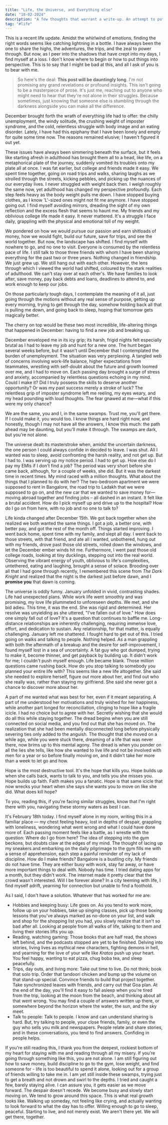 ```yaml
---
title: "Life, the Universe, and Everything else"
date: "18-02-2024"
description: "A few thoughts that warrant a write-up. An attempt to put into words the emotional state of the past few months; a life update." 
tag: "#life"
---
```


This is a recent life update. Amidst the whirlwind of emotions, finding the right words seems like catching lightning in a bottle. I have always been the one to share the highs, the adventures, the trips, and the zeal to power through. But now, as I peer into the shadows that have crept into my days, I find myself at a loss. I don't know where to begin or how to put things into perspective. This is to say that I might be bad at this, and all I ask of you is to bear with me.

> So here's the deal: **This post will be dauntingly long**. I'm not promising any grand revelations or profound insights. This isn't going to be a masterpiece of prose. It's just me, reaching out to anyone who might need to hear that they're not alone in their struggles. Because sometimes, just knowing that someone else is stumbling through the darkness alongside you can make all the difference.

December brought forth the wrath of everything life had to offer: the chilly unemployment, the windy solitude, the crushing weight of imposter syndrome, and the cold, relentless struggle with body image and an eating disorder. Lately, I have had this epiphany that I have been lonely and empty for quite some time now. The reasons remained elusive; I haven't figured it out yet.

These issues have always been simmering beneath the surface, but it feels like starting afresh in adulthood has brought them all to a head, like life, on a metaphorical plate of the journey, suddenly vomited its troubles onto my plate all at once. I was fat earlier, but college and friends made it easy. We spent time together, going on road trips and walks, sharing laughs as we strolled through the streets, kicking pebbles, and picking up the nuances of our everyday lives. I never struggled with weight back then. I weigh roughly the same now, yet adulthood has changed my perspective profoundly. Each step feels heavy as the body weight pulls me down. I have stopped buying clothes, as I know 'L'-sized ones might not fit me anymore. I have stopped going out. I find myself avoiding mirrors, dreading the sight of my own reflection and the excess flesh that seems to haunt me. My friends and my oblivious college life made it easy. It never mattered. It's a struggle I face daily, grappling with the physical and emotional toll of my weight.

We pondered on how we would pursue our passion and earn shitloads of money, how we would fight, build our future, save for trips, and see the world together. But now, the landscape has shifted. I find myself with nowhere to go, and no one to visit. Everyone is consumed by the relentless pace of life. I still talk to those three friends with whom I have been sharing everything for the past two or three years. Nothing changed in friendship. We just grew up. We still hang out with each other. However, the lens through which I viewed the world had shifted, coloured by the stark realities of adulthood. We can't stay over at each other's. We have families to look after, save money, pay back debts and loans, deadlines to attend to, and work enough to keep our jobs.

On those particularly tough days, I contemplate the meaning of it all, just going through the motions without any real sense of purpose, getting up every morning, trying to get through the day, somehow holding back all that is pulling me down, and going back to sleep, hoping that tomorrow gets magically better.

The cherry on top would be these two most incredible, life-altering things that happened in December: having to find a new job and breaking up. 

December enveloped me in its icy grip; its harsh, frigid nights felt especially brutal as I had to leave my job and hunt for a new one. The hunt began several weeks before, but it wasn't until December that I contemplated the burden of unemployment. The situation was very perplexing. A tangled web of concerns involving work-life balance, higher expectations from teammates, wrestling with self-doubt about the future and growth loomed over me, and I had to move on. Each passing day brought a surge of stress and anxiety, accompanied by relentless questions echoing in my mind. Could I make it? Did I truly possess the skills to deserve another opportunity? Or was my past success merely a stroke of luck? The relentless grip of imposter syndrome left me reeling, my eyes weary, and my head pounding with loud thoughts. The fear gnawed at me—what if this were my only chance? 

We are the same, you and I, in the same swamps. Trust me, you'll get there. If I could make it, you would too. I know things are hard right now, and honestly, though I may not have all the answers, I know this much: the path ahead may be daunting, but you'll make it through. The swamps are dark, but you're not alone.

The universe dealt its masterstroke when, amidst the uncertain darkness, the one person I could always confide in decided to leave. I was shut. All I wanted was to sleep, avoid confronting the harsh reality, and not get up. But I had to. I was serving up my notice period. I had to get up. How else do I pay my EMIs if I don't find a job? The period was very short before she came back, although, for a couple of weeks, she did. But it was the darkest time in recent times. My mind raced with a million thoughts. What about the things that I planned to do with her? The two-bedroom apartment we were supposed to rent in Bangalore, the road trip to Ladakh that we were supposed to go on, and the new car that we wanted to save money for—moving abroad together and finding jobs – all dashed in an instant. It felt like a brutal accident. How do I pick myself up and drive up to the hospital? How do I go on from here, with no job and no one to talk to? 

Life kinda changed after December 15th. We got back together when she realized we both wanted the same things. I got a job, a better one, with better pay, and got the rest of the month off. Things started improving. I went back home, spent time with my family, and slept all day. I went back to those streets, with that friend, and ate all I wanted, unbothered, hung out with my friends, drove past those old streets, rolled down the windows, and let the December ember winds hit me. Furthermore, I went past those old college roads, looking at tiny ducklings, stepping out into the real world. Observing the vibrant energy of youth, oblivious to life's complexities, untethered, eating and laughing, brought a sense of solace. Brooding over all that I had gone through recently, I remembered this scene from *The Dark Knight* and realized that the night is the darkest just before dawn, and I **promise you** that dawn is coming. 

The universe is oddly funny. January unfolded in vivid, contrasting shades. Life had unexpected plans. While work life went smoothly and was promising, my love life plummeted to unforeseen depths. We met, and she bid adieu. This time, it was the end. She was rigid and determined. Her resolve was unyielding as she uttered, "I've fallen out of love." How does one simply fall out of love? It's a question that continues to baffle me. Long-distance relationships are inherently challenging, requiring immense love, effort, and dedication to sustain. Any relationship, for that matter, is equally challenging. January left me shattered. I fought hard to get out of this. I tried going on walks and talking to people. Nothing helped. As a man grappling with both the aftermath of a breakup and the desire for self-improvement, I found myself lost in a sea of uncertainty. A fat guy who got dumped, trying to make it, become thinner, and get payback by building up. It didn't work for me; I couldn't push myself enough. Life became blank. Those million questions came rushing back. How do you stop talking to somebody you planned your entire life with? This seems like a new life altogether. She said she needed to explore herself, figure out more about her, and find out who she really was, rather than staying my girlfriend. She said she never got a chance to discover more about her.

A part of me wanted what was best for her, even if it meant separating. A part of me understood her motivations and truly wished for her happiness, while another part longed for reconciliation, clinging to hope like a fragile icicle. I had no choice but to agree with her. Secretly wishing that she would do all this while staying together. The dread begins when you are still connected on social media, and you find out that she has moved on. The realization that she had been mentally disconnected long before physically severing ties only added to the anguish. The thought that she moved on a while ago, while you were stuck there, dreaming of a life that was never there, now brims up to this mental agony. The dread is when you ponder on all the lies she tells, like how she wanted to live life and not be involved with men for a year or so before finally moving on, and it didn't take her more than a week to let go and how.

Hope is the most destructive tool. It's the hope that kills you. Hope builds up when she calls back, wants to talk to you, and tells you she misses you. Hope builds up faith. Faith makes you a fanatic. Hope is that same icicle that now wrecks your heart when she says she wants you to move on like she did. What does kill hope?

To you, reading this, if you're facing similar struggles, know that I'm right there with you, navigating these stormy waters as best I can.

It's February 18th today. I find myself alone in my room, writing this in a familiar place — my chest feeling heavy, lost in depths of despair, grappling with loneliness, wondering what went wrong and what I could have done more of. Each passing moment feels like a battle, as I wrestle with the question: Where do I go from here? The idea of stepping into the gym beckons, but doubts claw at the edges of my mind. The thought of lacing up my sneakers and embarking on the daily pilgrimage to the gym fills me with a sense of apprehension, each step a painful reminder of my lack of discipline. How do I make friends? Bangalore is a bustling city. My friends do not have time. They are either busy with work, stay far away, or have more important things to deal with. Nobody has time. I tried dating apps for a month, but they didn't work. The internet made it pretty clear that the crowd wasn't interested. Will I be forever alone? In a city teeming with life, I find myself adrift, yearning for connection but unable to find a foothold.

As I said, I don't have a solution. Whatever that has worked for me are:

- Hobbies and keeping busy: Life goes on. As you tend to work more, follow up on your hobbies, take up singing classes, pick up those boxing lessons that you've always marked as no-done on your list, and walk and shop for the shopping list you had, you slowly realize that it isn't so bad after all. Looking at people from all walks of life, talking to them and living their stories lifts you up.
- Reading, watching gaming: Those books that are half read, the shows left behind, and the podcasts stopped are yet to be finished. Delving into stories, living lives as mythical new characters, fighting demons in hell, and yearning for the love of your wife like *Kratos* push up your heart. You feel happy, wanting to eat pizza, chug boba tea, and sleep peacefully.
- Trips, day outs, and living more: Take out time to live. Do not think; book that solo trip. Order that tandoori chicken and bump up the volume on that stand-up special. Convince friends to build that project together. Take synchronized leaves with friends, and carry out that Goa plan. At the end of the day, you'll find it easy to fall asleep when you're tired from the trip, looking at the moon from the beach, and thinking about all that went wrong. You may find a couple of answers written up there, or somewhere beyond the horizon where the water, the sun, and the sky meet.
- Talk to people: Talk to people. I know and can understand sharing is hard. But, try talking to people, your close friends, family, or even the guy who sells you milk and newspapers. People relate and share stories, and in these conversations, you tend to find answers. Confiding in people helps. 

If you're still reading this, I thank you from the deepest, rockiest bottom of my heart for staying with me and reading through all my misery. If you're going through something like this, you are not alone. I am still figuring out how to save money, build discipline to go to the gym, lose weight, and find someone for - life is too beautiful to spend it alone, looking out for a group of friends willing to take me in. I am yet still inside these swamps, trying just to get a breath and not drown and swirl to the depths. I tried and caught a few, barely staying alive. I can assure you, it gets easier as we move forward. The despair doesn't recede. We become busy and slowly start moving on. We tend to grow around this space. This is what real growth looks like. Walking up someday, not feeling like crying, and actually wanting to look forward to what the day has to offer. Willing enough to go to sleep, peaceful. Starting to live, and not merely exist. We aren't there yet. We will get there, together. 